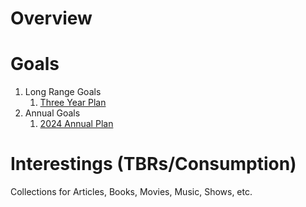 # Overview


# Goals

1. Long Range Goals
    1. [Three Year Plan](goals/2026_2024_3-year-plan/index.md)
1. Annual Goals 
    1. [2024 Annual Plan](goals/2024plan/index.md)

# Interestings (TBRs/Consumption)
Collections for Articles, Books, Movies, Music, Shows, etc.


